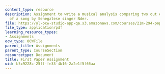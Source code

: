 ```yaml
---
content_type: resource
description: Assignment to write a musical analysis comparing two out of three versions
  of a song by Senegalese singer Nder.
file: https://ol-ocw-studio-app-qa.s3.amazonaws.com/courses/21m-294-popular-musics-of-the-world-spring-2005/b5c9228c25fffe334b162a2e1f5f66aa_paper1.pdf
file_type: application/pdf
learning_resource_types:
- Assignments
ocw_type: OCWFile
parent_title: Assignments
parent_type: CourseSection
resourcetype: Document
title: First Paper Assignment
uid: b5c9228c-25ff-fe33-4b16-2a2e1f5f66aa
---
```

